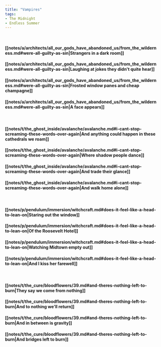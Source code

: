 ```yaml
---
title: "Vampires"
tags:
- The Midnight
- Endless Summer
---
```

&nbsp;
#### [[notes/a/architects/all_our_gods_have_abandoned_us/from_the_wilderness.md#were-all-guilty-as-sin|Strangers in a dark room]]
#### [[notes/a/architects/all_our_gods_have_abandoned_us/from_the_wilderness.md#were-all-guilty-as-sin|Laughing at jokes they didn't quite hear]]
#### [[notes/a/architects/all_our_gods_have_abandoned_us/from_the_wilderness.md#were-all-guilty-as-sin|Frosted window panes and cheap champagne]]
#### [[notes/a/architects/all_our_gods_have_abandoned_us/from_the_wilderness.md#were-all-guilty-as-sin|A face appears]]
&nbsp;
#### [[notes/t/the_ghost_inside/avalanche/avalanche.md#i-cant-stop-screaming-these-words-over-again|And anything could happen in these cathedrals we roam]]
#### [[notes/t/the_ghost_inside/avalanche/avalanche.md#i-cant-stop-screaming-these-words-over-again|Where shadow people dance]]
#### [[notes/t/the_ghost_inside/avalanche/avalanche.md#i-cant-stop-screaming-these-words-over-again|And trade their glance]]
#### [[notes/t/the_ghost_inside/avalanche/avalanche.md#i-cant-stop-screaming-these-words-over-again|And walk home alone]]
&nbsp;
#### [[notes/p/pendulum/immersion/witchcraft.md#does-it-feel-like-a-head-to-lean-on|Staring out the window]]
#### [[notes/p/pendulum/immersion/witchcraft.md#does-it-feel-like-a-head-to-lean-on|Of the Roosevelt Hotel]]
#### [[notes/p/pendulum/immersion/witchcraft.md#does-it-feel-like-a-head-to-lean-on|Watching Midtown empty out]]
#### [[notes/p/pendulum/immersion/witchcraft.md#does-it-feel-like-a-head-to-lean-on|And I kiss her farewell]]
&nbsp;
#### [[notes/t/the_cure/bloodflowers/39.md#and-theres-nothing-left-to-burn|They say we come from nothing]]
#### [[notes/t/the_cure/bloodflowers/39.md#and-theres-nothing-left-to-burn|And to nothing we'll return]]
#### [[notes/t/the_cure/bloodflowers/39.md#and-theres-nothing-left-to-burn|And in between is gravity]]
#### [[notes/t/the_cure/bloodflowers/39.md#and-theres-nothing-left-to-burn|And bridges left to burn]]

